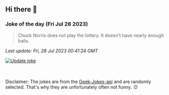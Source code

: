 ## Hi there 👋

### Joke of the day (Fri Jul 28 2023)
<!-- joke -->
>Chuck Norris does not play the lottery. It doesn't have nearly enough balls.
<!-- /joke -->

*Last update: Fri, 28 Jul 2023 00:41:24 GMT*

[![Update joke](https://github.com/nclskfm/nclskfm/actions/workflows/joke.yml/badge.svg)](https://github.com/nclskfm/nclskfm/actions/workflows/joke.yml)

<br><br>
Disclaimer: The jokes are from the [Geek-Jokes-api](https://github.com/sameerkumar18/geek-joke-api) and are randomly selected. That's why they are unfortunately often not funny. :D
